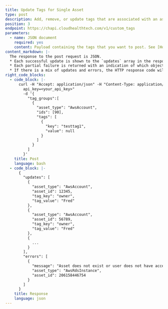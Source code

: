 ```yaml
---
title: Update Tags for Single Asset
type: post
description: Add, remove, or update tags that are associated with an asset.
position: 3
endpoint: https://chapi.cloudhealthtech.com/v1/custom_tags
parameters:
  - name: JSON document
    required: yes
    content: Payload containing the tags that you want to post. See [How Tags are Processed](#tagging_how-tags-are-processed).
content_markdown: |-
  The response to the post request is JSON.
  * Each successful update is shown to the `updates` array in the response.
  * Each partial failure is returned with an indication of which object or tag failed. Where possible, a descriptive message is also provided.
  * If there is a mix of updates and errors, the HTTP response code will still be `200 OK`.
right_code_blocks:
  - code_block: |-
      curl -H "Accept: application/json" -H "Content-Type: application/json" -XPOST "https://chapi.cloudhealthtech.com/v1/custom_tags?
        api_key=<your_api_key>"
        -d '{
          "tag_groups":[
            {
              "asset_type": "AwsAccount",
              "ids": [90],
              "tags": [
                {
                  "key": "testtag1",
                  "value": null
                }
              ]
            }
          ]
        }'
    title: Post
    language: bash
  - code_block: |-
      {
        "updates": [
          {
            "asset_type": "AwsAccount",
            "asset_id": 12345,
            "tag_key": "owner",
            "tag_value": "Fred"
          },
          {
            "asset_type": "AwsAccount",
            "asset_id": 56789,
            "tag_key": "owner",
            "tag_value": "Fred"
          },
          {
            ...
          }
        ],
        "errors": [
          {
            "message": "Asset does not exist or user does not have access",
            "asset_type": "AwsRdsInstance",
            "asset_id": 206158446754
          }
        ]
      }
    title: Response
    language: json
---
```

